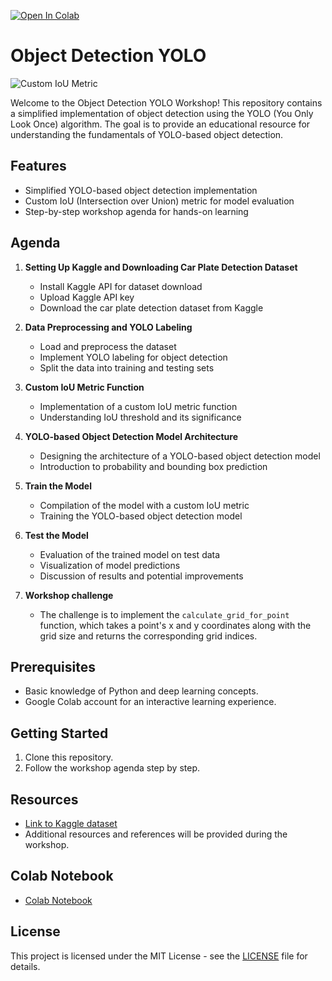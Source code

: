 [![Open In Colab](https://colab.research.google.com/assets/colab-badge.svg)](https://colab.research.google.com/github/BoumedineBillal/object-detection-yolo/blob/main/yolo_workshop.ipynb)

# Object Detection YOLO

![Custom IoU Metric](https://drive.google.com/uc?export=view&id=1_wrJsUf77Yk116nnpp-zhkeuHymnAFwY)

Welcome to the Object Detection YOLO Workshop! This repository contains a simplified implementation of object detection using the YOLO (You Only Look Once) algorithm. The goal is to provide an educational resource for understanding the fundamentals of YOLO-based object detection.

## Features

- Simplified YOLO-based object detection implementation
- Custom IoU (Intersection over Union) metric for model evaluation
- Step-by-step workshop agenda for hands-on learning

## Agenda

1. **Setting Up Kaggle and Downloading Car Plate Detection Dataset**
   - Install Kaggle API for dataset download
   - Upload Kaggle API key
   - Download the car plate detection dataset from Kaggle

2. **Data Preprocessing and YOLO Labeling**
   - Load and preprocess the dataset
   - Implement YOLO labeling for object detection
   - Split the data into training and testing sets

3. **Custom IoU Metric Function**
   - Implementation of a custom IoU metric function
   - Understanding IoU threshold and its significance

4. **YOLO-based Object Detection Model Architecture**
   - Designing the architecture of a YOLO-based object detection model
   - Introduction to probability and bounding box prediction

5. **Train the Model**
   - Compilation of the model with a custom IoU metric
   - Training the YOLO-based object detection model

6. **Test the Model**
   - Evaluation of the trained model on test data
   - Visualization of model predictions
   - Discussion of results and potential improvements

7. **Workshop challenge**
   - The challenge is to implement the `calculate_grid_for_point` function, which takes a point's x and y coordinates along with the grid size and returns the corresponding grid indices.
   
## Prerequisites

- Basic knowledge of Python and deep learning concepts.
- Google Colab account for an interactive learning experience.

## Getting Started

1. Clone this repository.
2. Follow the workshop agenda step by step.

## Resources

- [Link to Kaggle dataset](https://www.kaggle.com/andrewmvd/car-plate-detection)
- Additional resources and references will be provided during the workshop.

## Colab Notebook

- [Colab Notebook](https://github.com/BoumedineBillal/object-detection-yolo/blob/main/yolo_workshop.ipynb)

## License

This project is licensed under the MIT License - see the [LICENSE](LICENSE) file for details.
